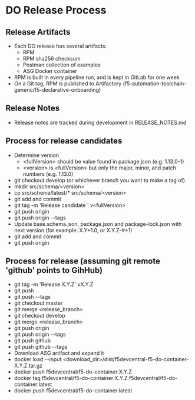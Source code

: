 # DO Release Process

## Release Artifacts
* Each DO release has several artifacts:
  * RPM
  * RPM sha256 checksum
  * Postman collection of examples
  * ASG Docker container
* RPM is built in every pipeline run, and is kept in GitLab for one week
* On a Git tag, RPM is published to Artifactory (f5-automation-toolchain-generic/f5-declarative-onboarding)

## Release Notes
* Release notes are tracked during development in RELEASE_NOTES.md

## Process for release candidates
* Determine version
  * \<fullVersion\> should be value found in package.json (e.g. 1.13.0-1)
  * \<version\> is \<fullVersion\> but only the major, minor, and patch numbers (e.g. 1.13.0)
* git checkout develop (or whichever branch you want to make a tag of)
* mkdir src/schema/\<version\>
* cp src/schema/latest/* src/schema/\<version\>
* git add and commit
* git tag -m 'Release candidate <fullVersion>' v\<fullVersion\>
* git push origin
* git push origin --tags
* Update base.schema.json, package.json and package-lock.json with next version (for example: X.Y+1.0, or X.Y.Z-#+1)
* git add and commit
* git push origin

## Process for release (assuming git remote 'github' points to GihHub)
* git tag -m 'Release X.Y.Z' vX.Y.Z
* git push
* git push --tags
* git checkout master
* git merge <release_branch>
* git checkout develop
* git merge <release_branch>
* git push origin
* git push origin --tags
* git push github
* git push github --tags
* Download ASG artifact and expand it
* docker load --input <download_dir>/dist/f5devcentral-f5-do-container-X.Y.Z.tar.gz
* docker push f5devcentral/f5-do-container:X.Y.Z
* docker tag f5devcentral/f5-do-container:X.Y.Z f5devcentral/f5-do-container:latest
* docker push f5devcentral/f5-do-container:latest
